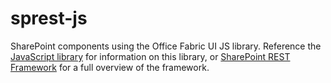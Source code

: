# sprest-js
SharePoint components using the Office Fabric UI JS library. Reference the [JavaScript library](https://gunjandatta.github.io/js) for information on this library, or [SharePoint REST Framework](https://gunjandatta.github.io) for a full overview of the framework.